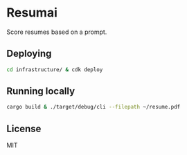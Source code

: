 # Resumai

Score resumes based on a prompt.

## Deploying

```bash
cd infrastructure/ & cdk deploy
```

## Running locally

```bash
cargo build & ./target/debug/cli --filepath ~/resume.pdf
```

## License

MIT
